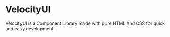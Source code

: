 # VelocityUI
 VelocityUI is a Component Library made with pure HTML and CSS for quick and easy development.
